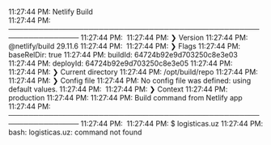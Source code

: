 11:27:44 PM: Netlify Build                                                 
11:27:44 PM: ────────────────────────────────────────────────────────────────
11:27:44 PM: ​
11:27:44 PM: ❯ Version
11:27:44 PM:   @netlify/build 29.11.6
11:27:44 PM: ​
11:27:44 PM: ❯ Flags
11:27:44 PM:   baseRelDir: true
11:27:44 PM:   buildId: 64724b92e9d703250c8e3e03
11:27:44 PM:   deployId: 64724b92e9d703250c8e3e05
11:27:44 PM: ​
11:27:44 PM: ❯ Current directory
11:27:44 PM:   /opt/build/repo
11:27:44 PM: ​
11:27:44 PM: ❯ Config file
11:27:44 PM:   No config file was defined: using default values.
11:27:44 PM: ​
11:27:44 PM: ❯ Context
11:27:44 PM:   production
11:27:44 PM: ​
11:27:44 PM: Build command from Netlify app                                
11:27:44 PM: ────────────────────────────────────────────────────────────────
11:27:44 PM: ​
11:27:44 PM: $ logisticas.uz
11:27:44 PM: bash: logisticas.uz: command not found
